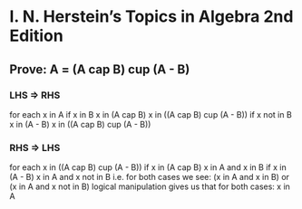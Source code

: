 # I. N. Herstein’s Topics in Algebra 2nd Edition

## Prove: A = (A cap B) cup (A - B)

### LHS => RHS

for each x in A
   if x in B
     x in (A cap B)
     x in ((A cap B) cup (A - B))
   if x not in B
     x in (A - B)
     x in ((A cap B) cup (A - B))

### RHS => LHS

for each x in ((A cap B) cup (A - B))
  if x in (A cap B)
    x in A and x in B
  if x in (A - B)
    x in A and x not in B
  i.e. for both cases we see:
    (x in A and x in B) or (x in A and x not in B)
  logical manipulation gives us that for both cases:
    x in A
